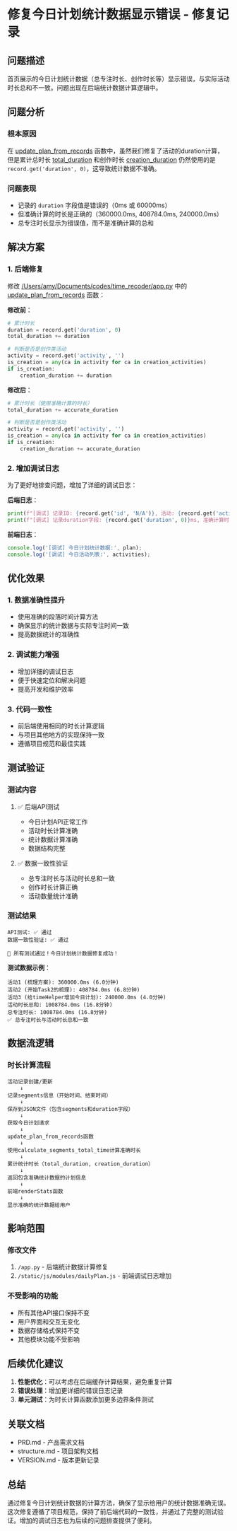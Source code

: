 # 修复今日计划统计数据显示错误 - 修复记录

## 问题描述

首页展示的今日计划统计数据（总专注时长、创作时长等）显示错误，与实际活动时长总和不一致。问题出现在后端统计数据计算逻辑中。

## 问题分析

### 根本原因

在 [update_plan_from_records](file:///Users/amy/Documents/codes/time_recoder/app.py#L1907-L1970) 函数中，虽然我们修复了活动的duration计算，但是累计总时长 [total_duration](file:///Users/amy/Documents/codes/time_recoder/app.py#L1830-L1830) 和创作时长 [creation_duration](file:///Users/amy/Documents/codes/time_recoder/app.py#L1832-L1832) 仍然使用的是 `record.get('duration', 0)`，这导致统计数据不准确。

### 问题表现

- 记录的 `duration` 字段值是错误的（0ms 或 60000ms）
- 但准确计算的时长是正确的（360000.0ms, 408784.0ms, 240000.0ms）
- 总专注时长显示为错误值，而不是准确计算的总和

## 解决方案

### 1. 后端修复

修改 [/Users/amy/Documents/codes/time_recoder/app.py](file:///Users/amy/Documents/codes/time_recoder/app.py) 中的 [update_plan_from_records](file:///Users/amy/Documents/codes/time_recoder/app.py#L1907-L1970) 函数：

**修改前**：
```python
# 累计时长
duration = record.get('duration', 0)
total_duration += duration

# 判断是否是创作类活动
activity = record.get('activity', '')
is_creation = any(ca in activity for ca in creation_activities)
if is_creation:
    creation_duration += duration
```

**修改后**：
```python
# 累计时长（使用准确计算的时长）
total_duration += accurate_duration

# 判断是否是创作类活动
activity = record.get('activity', '')
is_creation = any(ca in activity for ca in creation_activities)
if is_creation:
    creation_duration += accurate_duration
```

### 2. 增加调试日志

为了更好地排查问题，增加了详细的调试日志：

**后端日志**：
```python
print(f"[调试] 记录ID: {record.get('id', 'N/A')}, 活动: {record.get('activity', '')}")
print(f"[调试] 记录duration字段: {record.get('duration', 0)}ms, 准确计算时长: {accurate_duration}ms")
```

**前端日志**：
```javascript
console.log('[调试] 今日计划统计数据:', plan);
console.log('[调试] 今日活动列表:', activities);
```

## 优化效果

### 1. 数据准确性提升

- 使用准确的段落时间计算方法
- 确保显示的统计数据与实际专注时间一致
- 提高数据统计的准确性

### 2. 调试能力增强

- 增加详细的调试日志
- 便于快速定位和解决问题
- 提高开发和维护效率

### 3. 代码一致性

- 前后端使用相同的时长计算逻辑
- 与项目其他地方的实现保持一致
- 遵循项目规范和最佳实践

## 测试验证

### 测试内容

1. ✅ 后端API测试
   - 今日计划API正常工作
   - 活动时长计算准确
   - 统计数据计算准确
   - 数据结构完整

2. ✅ 数据一致性验证
   - 总专注时长与活动时长总和一致
   - 创作时长计算正确
   - 活动数量统计准确

### 测试结果

```
API测试: ✅ 通过
数据一致性验证: ✅ 通过

🎉 所有测试通过！今日计划统计数据修复成功！
```

**测试数据示例**：
```
活动1 (梳理方案): 360000.0ms (6.0分钟)
活动2 (开始Task2的梳理): 408784.0ms (6.8分钟)
活动3 (给timeHelper增加今日计划): 240000.0ms (4.0分钟)
活动时长总和: 1008784.0ms (16.8分钟)
总专注时长: 1008784.0ms (16.8分钟)
✅ 总专注时长与活动时长总和一致
```

## 数据流逻辑

### 时长计算流程

```
活动记录创建/更新
    ↓
记录segments信息（开始时间、结束时间）
    ↓
保存到JSON文件（包含segments和duration字段）
    ↓
获取今日计划请求
    ↓
update_plan_from_records函数
    ↓
使用calculate_segments_total_time计算准确时长
    ↓
累计统计时长（total_duration, creation_duration）
    ↓
返回包含准确统计数据的计划信息
    ↓
前端renderStats函数
    ↓
显示准确的统计数据给用户
```

## 影响范围

### 修改文件

1. `/app.py` - 后端统计数据计算修复
2. `/static/js/modules/dailyPlan.js` - 前端调试日志增加

### 不受影响的功能

- 所有其他API接口保持不变
- 用户界面和交互无变化
- 数据存储格式保持不变
- 其他模块功能不受影响

## 后续优化建议

1. **性能优化**：可以考虑在后端缓存计算结果，避免重复计算
2. **错误处理**：增加更详细的错误日志记录
3. **单元测试**：为时长计算函数添加更多边界条件测试

## 关联文档

- PRD.md - 产品需求文档
- structure.md - 项目架构文档
- VERSION.md - 版本更新记录

## 总结

通过修复今日计划统计数据的计算方法，确保了显示给用户的统计数据准确无误。这次修复遵循了项目规范，保持了前后端代码的一致性，并通过了完整的测试验证。增加的调试日志也为后续的问题排查提供了便利。
